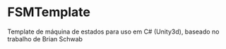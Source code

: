 # FSMTemplate
Template de máquina de estados para uso em C# (Unity3d), baseado no trabalho de Brian Schwab
